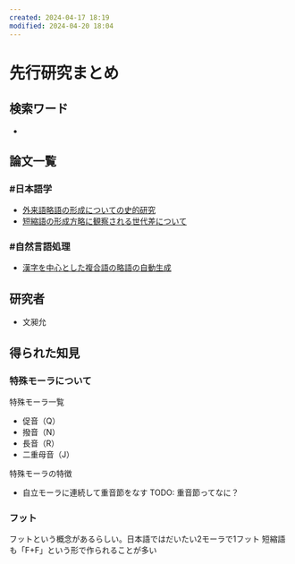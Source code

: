```yaml
---
created: 2024-04-17 18:19
modified: 2024-04-20 18:04
---
```


# 先行研究まとめ

## 検索ワード

-

## 論文一覧

### #日本語学

- [外来語略語の形成についての史的研究](外来語略語の形成についての史的研究.md)
- [短縮語の形成方略に観察される世代差について](短縮語の形成方略に観察される世代差について.md)

### #自然言語処理

- [漢字を中心とした複合語の略語の自動生成](漢字を中心とした複合語の略語の自動生成.md)

## 研究者

- 文昶允

## 得られた知見

### 特殊モーラについて

特殊モーラ一覧
- 促音（Q）
- 撥音（N）
- 長音（R）
- 二重母音（J）

特殊モーラの特徴
- 自立モーラに連続して重音節をなす
TODO: 重音節ってなに？

### フット

フットという概念があるらしい。日本語ではだいたい2モーラで1フット
短縮語も「F+F」という形で作られることが多い